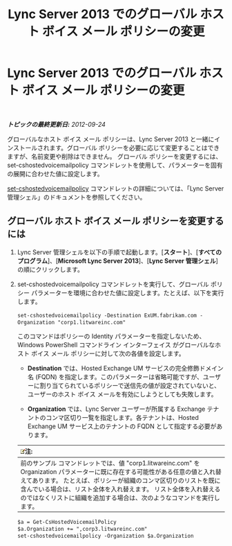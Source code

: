﻿---
title: Lync Server 2013 でのグローバル ホスト ボイス メール ポリシーの変更
TOCTitle: Lync Server 2013 でのグローバル ホスト ボイス メール ポリシーの変更
ms:assetid: f059b3ce-a7d8-4ea9-b10b-0052222ec2ce
ms:mtpsurl: https://technet.microsoft.com/ja-jp/library/Gg412994(v=OCS.15)
ms:contentKeyID: 48273958
ms.date: 05/19/2016
mtps_version: v=OCS.15
ms.translationtype: HT
---

# Lync Server 2013 でのグローバル ホスト ボイス メール ポリシーの変更

 

_**トピックの最終更新日:** 2012-09-24_

グローバルなホスト ボイス メール ポリシーは、Lync Server 2013 と一緒にインストールされます。グローバル ポリシーを必要に応じて変更することはできますが、名前変更や削除はできません。 グローバル ポリシーを変更するには、set-cshostedvoicemailpolicy コマンドレットを使用して、パラメーターを固有の展開に合わせた値に設定します。

[set-cshostedvoicemailpolicy](https://docs.microsoft.com/en-us/powershell/module/skype/Set-CsHostedVoicemailPolicy) コマンドレットの詳細については、「Lync Server 管理シェル」のドキュメントを参照してください。

## グローバル ホスト ボイス メール ポリシーを変更するには

1.  Lync Server 管理シェルを以下の手順で起動します。\[**スタート**\]、\[**すべてのプログラム**\]、\[**Microsoft Lync Server 2013**\]、\[**Lync Server 管理シェル**\] の順にクリックします。

2.  set-cshostedvoicemailpolicy コマンドレットを実行して、グローバル ポリシー パラメーターを環境に合わせた値に設定します。たとえば、以下を実行します。
    
        set-cshostedvoicemailpolicy -Destination ExUM.fabrikam.com -Organization "corp1.litwareinc.com"
    
    このコマンドはポリシーの Identity パラメーターを指定しないため、Windows PowerShell コマンドライン インターフェイス がグローバルなホスト ボイス メール ポリシーに対して次の各値を設定します。
    
      - **Destination** では、Hosted Exchange UM サービスの完全修飾ドメイン名 (FQDN) を指定します。このパラメーターは省略可能ですが、ユーザーに割り当てられているポリシーで送信先の値が設定されていないと、ユーザーのホスト ボイス メールを有効にしようとしても失敗します。
    
      - **Organization** では、Lync Server ユーザーが所属する Exchange テナントのコンマ区切り一覧を指定します。各テナントは、Hosted Exchange UM サービス上のテナントの FQDN として指定する必要があります。
    
    <table>
    <thead>
    <tr class="header">
    <th><img src="images/Gg412781.note(OCS.15).gif" title="note" alt="note" />注:</th>
    </tr>
    </thead>
    <tbody>
    <tr class="odd">
    <td>前のサンプル コマンドレットでは、値 &quot;corp1.litwareinc.com&quot; を Organization パラメーターに既に存在する可能性がある任意の値と入れ替えてあります。 たとえば、ポリシーが組織のコンマ区切りのリストを既に含んでいる場合は、リスト全体を入れ替えます。 リスト全体を入れ替えるのではなくリストに組織を追加する場合は、次のようなコマンドを実行します。</td>
    </tr>
    </tbody>
    </table>
    
        $a = Get-CsHostedVoicemailPolicy
        $a.Organization += ",corp3.litwareinc.com"
        set-cshostedvoicemailpolicy -Organization $a.Organization

